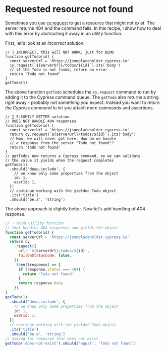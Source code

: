 # Requested resource not found

Sometimes you use [cy.request](https://on.cypress.io/request) to get a resource that might not exist. The server returns 404 and the command fails. In this recipe, I show how to deal with this error by abstracting it away in an utility function.

First, let's look at an _incorrect_ solution.

<!-- fiddle cy.request() - handle an error response -->

```jss
// 🚨 INCORRECT, this will NOT WORK, just for DEMO
function getTodo(id) {
  const serverUrl = 'https://jsonplaceholder.cypress.io'
  cy.request(`${serverUrl}/todos/${id}`).its('body')
  // if the Todo is not found, return an error
  return 'Todo not found'
}
getTodo(1)
```

The above function `getTodo` schedules the `cy.request` command to run by adding it to the Cypress command queue. The `getTodo` also returns a string right away - probably not something you expect. Instead you want to return _the Cypress command_ to let you attach more commands and assertions.

```jss
// 🚨 SLIGHTLY BETTER solution
// DOES NOT HANDLE 404 responses
function getTodo(id) {
  const serverUrl = 'https://jsonplaceholder.cypress.io'
  return cy.request(`${serverUrl}/todos/${id}`).its('body')
  // Hmm, we will never get here. How do we handle
  // a response from the server "Todo not found"?
  return 'Todo not found'
}
// getTodos now returns a Cypress command, so we can validate
// the value it yields when the request completes
getTodo(1)
  .should('deep.include', {
    // we know only some properties from the object
    id: 1,
    userId: 1,
  })
  // continue working with the yielded Todo object
  .its('title')
  .should('be.a', 'string')
```

The above approach is slightly better. Now let's add handling of 404 response.

```js
// ✅ Good utility function
// that handles 404 responses and yields the object
function getTodo(id) {
  const serverUrl = 'https://jsonplaceholder.cypress.io'
  return cy
    .request({
      url: `${serverUrl}/todos/${id}`,
      failOnStatusCode: false,
    })
    .then((response) => {
      if (response.status === 404) {
        return 'Todo not found'
      }
      return response.body
    })
}
getTodo(1)
  .should('deep.include', {
    // we know only some properties from the object
    id: 1,
    userId: 1,
  })
  // continue working with the yielded Todo object
  .its('title')
  .should('be.a', 'string')
// asking for resource that does not exist
getTodo('does-not-exist').should('equal', 'Todo not found')
```

<!-- fiddle-end -->
